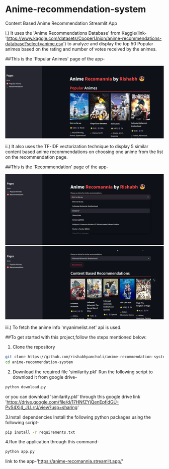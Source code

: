 # Anime-recommendation-system
Content Based Anime Recommendation Streamlit App

i.) It uses the 'Anime Recommendations Database' from Kaggle(link-'https://www.kaggle.com/datasets/CooperUnion/anime-recommendations-database?select=anime.csv') to analyze and display the top 50 Popular animes based on the rating and number of votes received by the animes.

##This is the 'Popular Animes' page of the app-

![Screenshot 1](popular_animes_page.png)


ii.) It also uses the TF-IDF vectorization technique to display 5 similar content based anime recommendations on choosing one anime from the list on the recommendation page.

##This is the 'Recommendation' page of the app-

![Screenshot 2](recommendation_page_1.png)
![Screenshot 3](recommendation_page_2.png)

iii.) To fetch the anime info 'myanimelist.net' api is used.

##To get started with this project,follow the steps mentioned below:
1. Clone the repository
```bash
git clone https://github.com/rishabhpancholi/anime-recommendation-system.git
cd anime-recommendation-system
```

2. Download the required file 'similarity.pkl'
Run the following script to download it from google drive-

```bash
python download.py
```
or you can download 'similarity.pkl' through this google drive link 'https://drive.google.com/file/d/17HNfZYjQenEpfidGU-PvS4Xj4_JLLrrJ/view?usp=sharing'

3.Install dependencies
Install the following python packages using the following script-

```bash
pip install -r requirements.txt
```

4.Run the application through this command-

```bash
python app.py
```


link to the app-'https://anime-recomannia.streamlit.app/'

